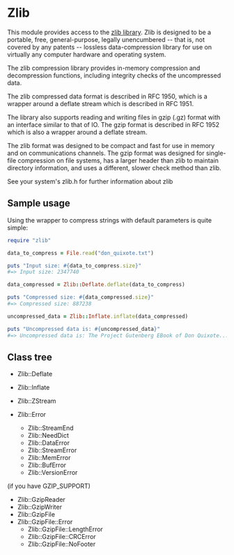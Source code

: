 # Zlib

This module provides access to the [zlib library][1]. Zlib is designed
to be a portable, free, general-purpose, legally unencumbered -- that
is, not covered by any patents -- lossless data-compression library for
use on virtually any computer hardware and operating system.

The zlib compression library provides in-memory compression and
decompression functions, including integrity checks of the uncompressed
data.

The zlib compressed data format is described in RFC 1950, which is a
wrapper around a deflate stream which is described in RFC 1951.

The library also supports reading and writing files in gzip (.gz) format
with an interface similar to that of IO. The gzip format is described in
RFC 1952 which is also a wrapper around a deflate stream.

The zlib format was designed to be compact and fast for use in memory
and on communications channels. The gzip format was designed for
single-file compression on file systems, has a larger header than zlib
to maintain directory information, and uses a different, slower check
method than zlib.

See your system's zlib.h for further information about zlib

## Sample usage

Using the wrapper to compress strings with default parameters is quite
simple:


```ruby
require "zlib"

data_to_compress = File.read("don_quixote.txt")

puts "Input size: #{data_to_compress.size}"
#=> Input size: 2347740

data_compressed = Zlib::Deflate.deflate(data_to_compress)

puts "Compressed size: #{data_compressed.size}"
#=> Compressed size: 887238

uncompressed_data = Zlib::Inflate.inflate(data_compressed)

puts "Uncompressed data is: #{uncompressed_data}"
#=> Uncompressed data is: The Project Gutenberg EBook of Don Quixote...
```

## Class tree

* Zlib::Deflate

* Zlib::Inflate
* Zlib::ZStream
* Zlib::Error
  * Zlib::StreamEnd
  * Zlib::NeedDict
  * Zlib::DataError
  * Zlib::StreamError
  * Zlib::MemError
  * Zlib::BufError
  * Zlib::VersionError

(if you have GZIP\_SUPPORT)

* Zlib::GzipReader
* Zlib::GzipWriter
* Zlib::GzipFile
* Zlib::GzipFile::Error
  * Zlib::GzipFile::LengthError
  * Zlib::GzipFile::CRCError
  * Zlib::GzipFile::NoFooter



[1]: http://zlib.net
